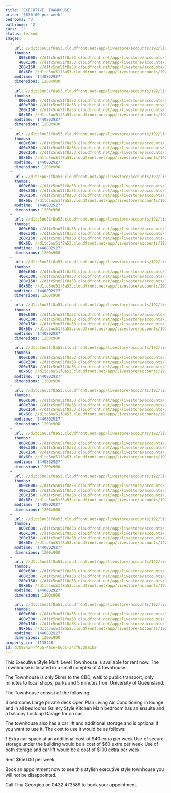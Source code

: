 ```yaml
---
title: 'EXECUTIVE  TOWNHOUSE'
price: '$630.00 per week'
bedrooms: '3'
bathrooms: '2'
cars: '2'
status: leased
images:
  -
    url: //d1tc5nu51f8a53.cloudfront.net/app/livestore/accounts/192/listings/451926/images/image2-2-_6200342565_20150829085417.jpg
    thumbs:
      800x600: //d1tc5nu51f8a53.cloudfront.net/app/livestore/accounts/192/listings/451926/images/image2-2-_6200342565_20150829085417_800x600.jpg
      400x300: //d1tc5nu51f8a53.cloudfront.net/app/livestore/accounts/192/listings/451926/images/image2-2-_6200342565_20150829085417_400x300.jpg
      200x150: //d1tc5nu51f8a53.cloudfront.net/app/livestore/accounts/192/listings/451926/images/image2-2-_6200342565_20150829085417_200x150.jpg
      80x60: //d1tc5nu51f8a53.cloudfront.net/app/livestore/accounts/192/listings/451926/images/image2-2-_6200342565_20150829085417_80x60.jpg
    modtime: '1440802927'
    dimensions: 1200x900
  -
    url: //d1tc5nu51f8a53.cloudfront.net/app/livestore/accounts/192/listings/451926/images/aa0k80t6p02nhzpx0635_7737932927_20150829085416.jpg
    thumbs:
      800x600: //d1tc5nu51f8a53.cloudfront.net/app/livestore/accounts/192/listings/451926/images/aa0k80t6p02nhzpx0635_7737932927_20150829085416_800x600.jpg
      400x300: //d1tc5nu51f8a53.cloudfront.net/app/livestore/accounts/192/listings/451926/images/aa0k80t6p02nhzpx0635_7737932927_20150829085416_400x300.jpg
      200x150: //d1tc5nu51f8a53.cloudfront.net/app/livestore/accounts/192/listings/451926/images/aa0k80t6p02nhzpx0635_7737932927_20150829085416_200x150.jpg
      80x60: //d1tc5nu51f8a53.cloudfront.net/app/livestore/accounts/192/listings/451926/images/aa0k80t6p02nhzpx0635_7737932927_20150829085416_80x60.jpg
    modtime: '1440802927'
    dimensions: 1200x900
  -
    url: //d1tc5nu51f8a53.cloudfront.net/app/livestore/accounts/192/listings/451926/images/z0nb65nuhpeqbby17neu_703597655_20150829085444.jpg
    thumbs:
      800x600: //d1tc5nu51f8a53.cloudfront.net/app/livestore/accounts/192/listings/451926/images/z0nb65nuhpeqbby17neu_703597655_20150829085444_800x600.jpg
      400x300: //d1tc5nu51f8a53.cloudfront.net/app/livestore/accounts/192/listings/451926/images/z0nb65nuhpeqbby17neu_703597655_20150829085444_400x300.jpg
      200x150: //d1tc5nu51f8a53.cloudfront.net/app/livestore/accounts/192/listings/451926/images/z0nb65nuhpeqbby17neu_703597655_20150829085444_200x150.jpg
      80x60: //d1tc5nu51f8a53.cloudfront.net/app/livestore/accounts/192/listings/451926/images/z0nb65nuhpeqbby17neu_703597655_20150829085444_80x60.jpg
    modtime: '1440802927'
    dimensions: 1200x900
  -
    url: //d1tc5nu51f8a53.cloudfront.net/app/livestore/accounts/192/listings/451926/images/928v4s591nq8nmzqf9z7_1638253992_20150829085406.jpg
    thumbs:
      800x600: //d1tc5nu51f8a53.cloudfront.net/app/livestore/accounts/192/listings/451926/images/928v4s591nq8nmzqf9z7_1638253992_20150829085406_800x600.jpg
      400x300: //d1tc5nu51f8a53.cloudfront.net/app/livestore/accounts/192/listings/451926/images/928v4s591nq8nmzqf9z7_1638253992_20150829085406_400x300.jpg
      200x150: //d1tc5nu51f8a53.cloudfront.net/app/livestore/accounts/192/listings/451926/images/928v4s591nq8nmzqf9z7_1638253992_20150829085406_200x150.jpg
      80x60: //d1tc5nu51f8a53.cloudfront.net/app/livestore/accounts/192/listings/451926/images/928v4s591nq8nmzqf9z7_1638253992_20150829085406_80x60.jpg
    modtime: '1440802927'
    dimensions: 1200x900
  -
    url: //d1tc5nu51f8a53.cloudfront.net/app/livestore/accounts/192/listings/451926/images/atw3a08qpkye5xzxn2gp_1807998703_20150829085414.jpg
    thumbs:
      800x600: //d1tc5nu51f8a53.cloudfront.net/app/livestore/accounts/192/listings/451926/images/atw3a08qpkye5xzxn2gp_1807998703_20150829085414_800x600.jpg
      400x300: //d1tc5nu51f8a53.cloudfront.net/app/livestore/accounts/192/listings/451926/images/atw3a08qpkye5xzxn2gp_1807998703_20150829085414_400x300.jpg
      200x150: //d1tc5nu51f8a53.cloudfront.net/app/livestore/accounts/192/listings/451926/images/atw3a08qpkye5xzxn2gp_1807998703_20150829085414_200x150.jpg
      80x60: //d1tc5nu51f8a53.cloudfront.net/app/livestore/accounts/192/listings/451926/images/atw3a08qpkye5xzxn2gp_1807998703_20150829085414_80x60.jpg
    modtime: '1440802927'
    dimensions: 1200x900
  -
    url: //d1tc5nu51f8a53.cloudfront.net/app/livestore/accounts/192/listings/451926/images/c7ptz9jqhjsg836uzf6x_4045390352_20150829085423.jpg
    thumbs:
      800x600: //d1tc5nu51f8a53.cloudfront.net/app/livestore/accounts/192/listings/451926/images/c7ptz9jqhjsg836uzf6x_4045390352_20150829085423_800x600.jpg
      400x300: //d1tc5nu51f8a53.cloudfront.net/app/livestore/accounts/192/listings/451926/images/c7ptz9jqhjsg836uzf6x_4045390352_20150829085423_400x300.jpg
      200x150: //d1tc5nu51f8a53.cloudfront.net/app/livestore/accounts/192/listings/451926/images/c7ptz9jqhjsg836uzf6x_4045390352_20150829085423_200x150.jpg
      80x60: //d1tc5nu51f8a53.cloudfront.net/app/livestore/accounts/192/listings/451926/images/c7ptz9jqhjsg836uzf6x_4045390352_20150829085423_80x60.jpg
    modtime: '1440802927'
    dimensions: 1200x900
  -
    url: //d1tc5nu51f8a53.cloudfront.net/app/livestore/accounts/192/listings/451926/images/MG7207-1-_9390036501_20150829085429.jpg
    thumbs:
      800x600: //d1tc5nu51f8a53.cloudfront.net/app/livestore/accounts/192/listings/451926/images/MG7207-1-_9390036501_20150829085429_800x600.jpg
      400x300: //d1tc5nu51f8a53.cloudfront.net/app/livestore/accounts/192/listings/451926/images/MG7207-1-_9390036501_20150829085429_400x300.jpg
      200x150: //d1tc5nu51f8a53.cloudfront.net/app/livestore/accounts/192/listings/451926/images/MG7207-1-_9390036501_20150829085429_200x150.jpg
      80x60: //d1tc5nu51f8a53.cloudfront.net/app/livestore/accounts/192/listings/451926/images/MG7207-1-_9390036501_20150829085429_80x60.jpg
    modtime: '1440802927'
    dimensions: 1200x900
  -
    url: //d1tc5nu51f8a53.cloudfront.net/app/livestore/accounts/192/listings/451926/images/MG7250_7659578715_20150829085434.jpg
    thumbs:
      800x600: //d1tc5nu51f8a53.cloudfront.net/app/livestore/accounts/192/listings/451926/images/MG7250_7659578715_20150829085434_800x600.jpg
      400x300: //d1tc5nu51f8a53.cloudfront.net/app/livestore/accounts/192/listings/451926/images/MG7250_7659578715_20150829085434_400x300.jpg
      200x150: //d1tc5nu51f8a53.cloudfront.net/app/livestore/accounts/192/listings/451926/images/MG7250_7659578715_20150829085434_200x150.jpg
      80x60: //d1tc5nu51f8a53.cloudfront.net/app/livestore/accounts/192/listings/451926/images/MG7250_7659578715_20150829085434_80x60.jpg
    modtime: '1440802927'
    dimensions: 1200x900
  -
    url: //d1tc5nu51f8a53.cloudfront.net/app/livestore/accounts/192/listings/451926/images/MG7252_1093179327_20150829085437.jpg
    thumbs:
      800x600: //d1tc5nu51f8a53.cloudfront.net/app/livestore/accounts/192/listings/451926/images/MG7252_1093179327_20150829085437_800x600.jpg
      400x300: //d1tc5nu51f8a53.cloudfront.net/app/livestore/accounts/192/listings/451926/images/MG7252_1093179327_20150829085437_400x300.jpg
      200x150: //d1tc5nu51f8a53.cloudfront.net/app/livestore/accounts/192/listings/451926/images/MG7252_1093179327_20150829085437_200x150.jpg
      80x60: //d1tc5nu51f8a53.cloudfront.net/app/livestore/accounts/192/listings/451926/images/MG7252_1093179327_20150829085437_80x60.jpg
    modtime: '1440802927'
    dimensions: 1200x900
  -
    url: //d1tc5nu51f8a53.cloudfront.net/app/livestore/accounts/192/listings/451926/images/MG7278_6773898867_20150829085440.jpg
    thumbs:
      800x600: //d1tc5nu51f8a53.cloudfront.net/app/livestore/accounts/192/listings/451926/images/MG7278_6773898867_20150829085440_800x600.jpg
      400x300: //d1tc5nu51f8a53.cloudfront.net/app/livestore/accounts/192/listings/451926/images/MG7278_6773898867_20150829085440_400x300.jpg
      200x150: //d1tc5nu51f8a53.cloudfront.net/app/livestore/accounts/192/listings/451926/images/MG7278_6773898867_20150829085440_200x150.jpg
      80x60: //d1tc5nu51f8a53.cloudfront.net/app/livestore/accounts/192/listings/451926/images/MG7278_6773898867_20150829085440_80x60.jpg
    modtime: '1440802927'
    dimensions: 1200x900
  -
    url: //d1tc5nu51f8a53.cloudfront.net/app/livestore/accounts/192/listings/451926/images/kg6njep7qhex1xe99pzg_6524656238_20150829085422.jpg
    thumbs:
      800x600: //d1tc5nu51f8a53.cloudfront.net/app/livestore/accounts/192/listings/451926/images/kg6njep7qhex1xe99pzg_6524656238_20150829085422_800x600.jpg
      400x300: //d1tc5nu51f8a53.cloudfront.net/app/livestore/accounts/192/listings/451926/images/kg6njep7qhex1xe99pzg_6524656238_20150829085422_400x300.jpg
      200x150: //d1tc5nu51f8a53.cloudfront.net/app/livestore/accounts/192/listings/451926/images/kg6njep7qhex1xe99pzg_6524656238_20150829085422_200x150.jpg
      80x60: //d1tc5nu51f8a53.cloudfront.net/app/livestore/accounts/192/listings/451926/images/kg6njep7qhex1xe99pzg_6524656238_20150829085422_80x60.jpg
    modtime: '1440802927'
    dimensions: 1200x900
  -
    url: //d1tc5nu51f8a53.cloudfront.net/app/livestore/accounts/192/listings/451926/images/5pusfsxh458h28jqswpm_2523341006_20150829085411.jpg
    thumbs:
      800x600: //d1tc5nu51f8a53.cloudfront.net/app/livestore/accounts/192/listings/451926/images/5pusfsxh458h28jqswpm_2523341006_20150829085411_800x600.jpg
      400x300: //d1tc5nu51f8a53.cloudfront.net/app/livestore/accounts/192/listings/451926/images/5pusfsxh458h28jqswpm_2523341006_20150829085411_400x300.jpg
      200x150: //d1tc5nu51f8a53.cloudfront.net/app/livestore/accounts/192/listings/451926/images/5pusfsxh458h28jqswpm_2523341006_20150829085411_200x150.jpg
      80x60: //d1tc5nu51f8a53.cloudfront.net/app/livestore/accounts/192/listings/451926/images/5pusfsxh458h28jqswpm_2523341006_20150829085411_80x60.jpg
    modtime: '1440802927'
    dimensions: 1200x900
  -
    url: //d1tc5nu51f8a53.cloudfront.net/app/livestore/accounts/192/listings/451926/images/MG7285_8468791880_20150829085444.jpg
    thumbs:
      800x600: //d1tc5nu51f8a53.cloudfront.net/app/livestore/accounts/192/listings/451926/images/MG7285_8468791880_20150829085444_800x600.jpg
      400x300: //d1tc5nu51f8a53.cloudfront.net/app/livestore/accounts/192/listings/451926/images/MG7285_8468791880_20150829085444_400x300.jpg
      200x150: //d1tc5nu51f8a53.cloudfront.net/app/livestore/accounts/192/listings/451926/images/MG7285_8468791880_20150829085444_200x150.jpg
      80x60: //d1tc5nu51f8a53.cloudfront.net/app/livestore/accounts/192/listings/451926/images/MG7285_8468791880_20150829085444_80x60.jpg
    modtime: '1440802927'
    dimensions: 1200x900
  -
    url: //d1tc5nu51f8a53.cloudfront.net/app/livestore/accounts/192/listings/451926/images/zgnevw39fajx6r3nvv4c_3430029843_20150829085446.jpg
    thumbs:
      800x600: //d1tc5nu51f8a53.cloudfront.net/app/livestore/accounts/192/listings/451926/images/zgnevw39fajx6r3nvv4c_3430029843_20150829085446_800x600.jpg
      400x300: //d1tc5nu51f8a53.cloudfront.net/app/livestore/accounts/192/listings/451926/images/zgnevw39fajx6r3nvv4c_3430029843_20150829085446_400x300.jpg
      200x150: //d1tc5nu51f8a53.cloudfront.net/app/livestore/accounts/192/listings/451926/images/zgnevw39fajx6r3nvv4c_3430029843_20150829085446_200x150.jpg
      80x60: //d1tc5nu51f8a53.cloudfront.net/app/livestore/accounts/192/listings/451926/images/zgnevw39fajx6r3nvv4c_3430029843_20150829085446_80x60.jpg
    modtime: '1440802927'
    dimensions: 1200x900
property_id: '1135426'
id: d7b98424-f45a-4ace-b6dc-34cf83daa1b9
---
```

This Executive Style Multi Level Townhouse is available for rent now. The Townhouse is located in a small complex of 4 townhouse. 

The Townhouse is only 5kms to the CBD, walk to public transport, only minutes to local shops, parks and 5 minutes from University of Queensland. 

The Townhouse consist of the following: 

3 bedrooms 
Large private deck 
Open Plan Living 
Air Conditioning in lounge and in all bedrooms 
Gallery Style Kitchen 
Main bedroom has an ensuite and a balcony 
Lock up Garage for on car. 

The townhouse also has a car lift and additional storage and is optional if you want to use it. The cost to use it would be as follows: 

1 Extra car space at an additional cost of $40 extra per week 
Use of secure storage under the building would be a cost of $60 extra per week 
Use of both storage and car lift would be a cost of $100 extra per week 

Rent $650.00 per week 

Book an appointment now to see this stylish executive style townhouse you will not be disappointed.

Call Tina Georgiou on 0432 473589 to book  your appointment.